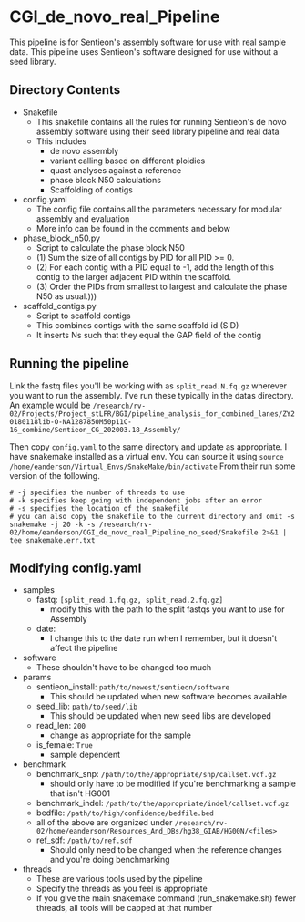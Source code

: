 # CGI\_de\_novo\_real\_Pipeline

This pipeline is for Sentieon's assembly software for use with real sample data.
This pipeline uses Sentieon's software designed for use without a seed library.

## Directory Contents

- Snakefile
    - This snakefile contains all the rules for running Sentieon's de novo assembly software using their seed library pipeline and real data
    - This includes
        - de novo assembly
        - variant calling based on different ploidies
        - quast analyses against a reference
        - phase block N50 calculations
        - Scaffolding of contigs
- config.yaml
    - The config file contains all the parameters necessary for modular assembly and evaluation
    - More info can be found in the comments and below
- phase\_block\_n50.py
    - Script to calculate the phase block N50
    - (1) Sum the size of all contigs by PID for all PID >= 0.
    - (2) For each contig with a PID equal to -1, add the length of this contig to the larger adjacent PID within the scaffold.
    - (3) Order the PIDs from smallest to largest and calculate the phase N50 as usual.)))
- scaffold\_contigs.py
    - Script to scaffold contigs
    - This combines contigs with the same scaffold id (SID)
    - It inserts Ns such that they equal the GAP field of the contig

## Running the pipeline

Link the fastq files you'll be working with as `split_read.N.fq.gz` wherever you want to run the assembly.
I've run these typically in the datas directory.
An example would be `/research/rv-02/Projects/Project_stLFR/BGI/pipeline_analysis_for_combined_lanes/ZY20180118lib-O-NA1287850M50p11C-16_combine/Sentieon_CG_202003.18_Assembly/`

Then copy `config.yaml` to the same directory and update as appropriate.
I have snakemake installed as a virtual env.
You can source it using `source /home/eanderson/Virtual_Envs/SnakeMake/bin/activate`
From their run some version of the following.

```
# -j specifies the number of threads to use
# -k specifies keep going with independent jobs after an error
# -s specifies the location of the snakefile
# you can also copy the snakefile to the current directory and omit -s
snakemake -j 20 -k -s /research/rv-02/home/eanderson/CGI_de_novo_real_Pipeline_no_seed/Snakefile 2>&1 | tee snakemake.err.txt
```

## Modifying config.yaml

- samples
    - fastq: `[split_read.1.fq.gz, split_read.2.fq.gz]`
        - modify this with the path to the split fastqs you want to use for Assembly
    - date:
        - I change this to the date run when I remember, but it doesn't affect the pipeline
- software
    - These shouldn't have to be changed too much
- params
    - sentieon_install: `path/to/newest/sentieon/software`
        - This should be updated when new software becomes available
    - seed_lib: `path/to/seed/lib`
        - This should be updated when new seed libs are developed
    - read_len: `200`
        - change as appropriate for the sample
    - is_female: `True`
        - sample dependent
- benchmark
    - benchmark\_snp: `/path/to/the/appropriate/snp/callset.vcf.gz`
        - should only have to be modified if you're benchmarking a sample that isn't HG001
    - benchmark\_indel: `/path/to/the/appropriate/indel/callset.vcf.gz`
    - bedfile: `/path/to/high/confidence/bedfile.bed`
    - all of the above are organized under `/research/rv-02/home/eanderson/Resources_And_DBs/hg38_GIAB/HG00N/<files>`
    - ref\_sdf: `/path/to/ref.sdf`
        - Should only need to be changed when the reference changes and you're doing benchmarking
- threads
    - These are various tools used by the pipeline
    - Specify the threads as you feel is appropriate
    - If you give the main snakemake command (run\_snakemake.sh) fewer threads, all tools will be capped at that number
